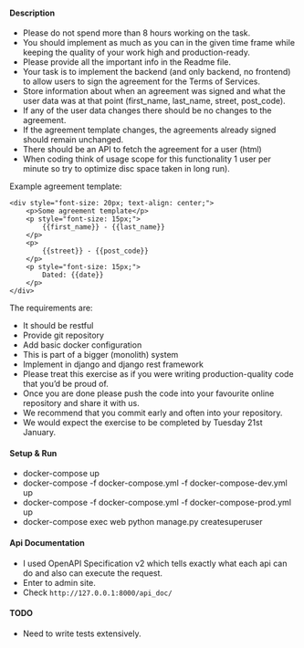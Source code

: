 #### Description

* Please do not spend more than 8 hours working on the task. 
* You should implement as much as you can in the given time frame 
while keeping the quality of your work high and production-ready. 
* Please provide all the important info in the Readme file.
* Your task is to implement the backend (and only backend, no frontend) to allow users 
to sign the agreement for the Terms of Services. 
* Store information about when an agreement was signed and what the user data was 
at that point (first_name, last_name, street, post_code).
* If any of the user data changes there should be no changes to the agreement. 
* If the agreement template changes, the agreements already signed should remain unchanged. 
* There should be an API to fetch the agreement for a user (html) 
* When coding think of usage scope for this functionality 1 user per minute so try to optimize disc space taken in long run).


Example agreement template:

```
<div style="font-size: 20px; text-align: center;">
    <p>Some agreement template</p>
    <p style="font-size: 15px;">
        {{first_name}} - {{last_name}}
    </p>
    <p>
        {{street}} - {{post_code}}
    </p>
    <p style="font-size: 15px;">
        Dated: {{date}}
    </p>
</div>
```

The requirements are:
* It should be restful
* Provide git repository
* Add basic docker configuration
* This is part of a bigger (monolith) system
* Implement in django and django rest framework
* Please treat this exercise as if you were writing production-quality code that you’d be proud of.
* Once you are done please push the code into your favourite online repository and share it with us. 
* We recommend that you commit early and often into your repository.
* We would expect the exercise to be completed by Tuesday 21st January.

		
#### Setup  & Run  
* docker-compose up
* docker-compose -f docker-compose.yml -f docker-compose-dev.yml up  
* docker-compose -f docker-compose.yml -f docker-compose-prod.yml up  
* docker-compose exec web python manage.py createsuperuser 
      
#### Api Documentation  
*  I used OpenAPI Specification v2 which tells exactly what each api can do and also can execute the request.  
*  Enter to admin site.  
*  Check `http://127.0.0.1:8000/api_doc/`    

####  TODO  
* Need to write tests extensively.  
		


